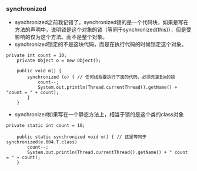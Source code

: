 ### synchronized
- synchronized之前我记错了。synchronized锁的是一个代码块，如果是写在方法的声明中，说明锁是这个对象的锁（等同于synchronized(this)），但是受影响的仅为这个方法。而不是整个对象。
- synchronized锁定的不是这块代码，而是在执行代码的时候锁定这个对象。
```
private int count = 10;
    private Object o = new Object();

    public void m() {
        synchronized (o) { // 任何线程要执行下面的代码，必须先拿到o的锁
            count--;
            System.out.println(Thread.currentThread().getName() + "count = " + count);
        }
    }
```
- synchronized如果写在一个静态方法上，相当于锁的是这个类的class对象
```
private static int count = 10;

    public static synchronized void m() { // 这里等同于synchronized(e.004.T.class)
        count--;
        System.out.println(Thread.currentThread().getName() + " count = " + count);
    }
```